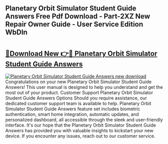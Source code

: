 ## Planetary Orbit Simulator Student Guide Answers Free Pdf Download - Part-2XZ New Repair Owner Guide - User Service Edition WbDIn

# <h2><a href="http://bc74995.oget.top/?id=Planetary+Orbit+Simulator+Student+Guide+Answers">🔗Download New 👉🔴 Planetary Orbit Simulator Student Guide Answers</a></h2>

[![Planetary Orbit Simulator Student Guide Answers new download](https://i.imgur.com/5g1atiW.png)](http://bc74995.oget.top/?id=Planetary+Orbit+Simulator+Student+Guide+Answers)
Congratulations on your new Planetary Orbit Simulator Student Guide Answers! This user manual is designed to help you understand and get the most out of your product. Customer Support Planetary Orbit Simulator Student Guide Answers Options Should you require assistance, our dedicated customer support team is available to help. Planetary Orbit Simulator Student Guide Answers feature set includes biometric authentication, smart home integration, automatic updates, and personalized dashboard, all accessible through the sleek and user-friendly interface. It's our hope that the Planetary Orbit Simulator Student Guide Answers has provided you with valuable insights to kickstart your new device. If you encounter any issues, reach out to our customer service.
